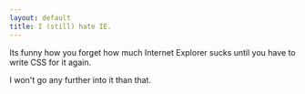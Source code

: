 ```yaml
---
layout: default
title: I (still) hate IE.
---
```


Its funny how you forget how much Internet Explorer sucks until you have to
write CSS for it again.

I won't go any further into it than that.
